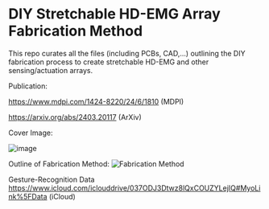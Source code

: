 # DIY Stretchable HD-EMG Array Fabrication Method
This repo curates all the files (including PCBs, CAD,...) outlining the DIY fabrication process to create stretchable HD-EMG and other sensing/actuation arrays.

Publication: 

https://www.mdpi.com/1424-8220/24/6/1810 (MDPI)

https://arxiv.org/abs/2403.20117 (ArXiv)

Cover Image:

![image](https://github.com/rejinjohnvarghese/Stretchable-HMI-Array/assets/56391645/3d24083e-f667-4a4c-8a4e-b06c1bf4b5f5)


Outline of Fabrication Method:
![Fabrication Method](https://github.com/rejinjohnvarghese/Stretchable-HMI-Array/assets/56391645/ff992e03-cf32-4cb2-9947-52f51881f52a)


Gesture-Recognition Data
https://www.icloud.com/iclouddrive/037ODJ3Dtwz8lQxCOUZYLejIQ#MyoLink%5FData (iCloud)
